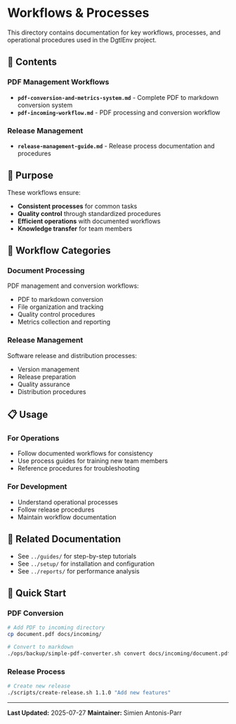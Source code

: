 # Workflows & Processes

This directory contains documentation for key workflows, processes, and operational procedures used in the DgtlEnv project.

## 📁 Contents

### PDF Management Workflows
- **`pdf-conversion-and-metrics-system.md`** - Complete PDF to markdown conversion system
- **`pdf-incoming-workflow.md`** - PDF processing and conversion workflow

### Release Management
- **`release-management-guide.md`** - Release process documentation and procedures

## 🎯 Purpose

These workflows ensure:
- **Consistent processes** for common tasks
- **Quality control** through standardized procedures
- **Efficient operations** with documented workflows
- **Knowledge transfer** for team members

## 🔄 Workflow Categories

### Document Processing
PDF management and conversion workflows:
- PDF to markdown conversion
- File organization and tracking
- Quality control procedures
- Metrics collection and reporting

### Release Management
Software release and distribution processes:
- Version management
- Release preparation
- Quality assurance
- Distribution procedures

## 📋 Usage

### For Operations
- Follow documented workflows for consistency
- Use process guides for training new team members
- Reference procedures for troubleshooting

### For Development
- Understand operational processes
- Follow release procedures
- Maintain workflow documentation

## 🔗 Related Documentation

- See `../guides/` for step-by-step tutorials
- See `../setup/` for installation and configuration
- See `../reports/` for performance analysis

## 🚀 Quick Start

### PDF Conversion
```bash
# Add PDF to incoming directory
cp document.pdf docs/incoming/

# Convert to markdown
./ops/backup/simple-pdf-converter.sh convert docs/incoming/document.pdf
```

### Release Process
```bash
# Create new release
./scripts/create-release.sh 1.1.0 "Add new features"
```

---

**Last Updated:** 2025-07-27
**Maintainer:** Simien Antonis-Parr
